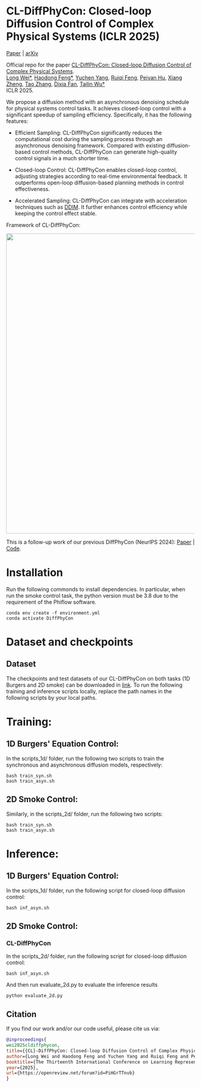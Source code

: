# CL-DiffPhyCon: Closed-loop Diffusion Control of Complex Physical Systems (ICLR 2025)

[Paper](https://openreview.net/forum?id=PiHGrTTnvb) | [arXiv](https://arxiv.org/pdf/2408.03124) 
<!-- | [Poster](https://github.com/AI4Science-WestlakeU/cindm/blob/main/assets/CinDM_poster.pdf)  -->
<!-- | [Tweet](https://twitter.com/tailin_wu/status/1747259448635367756)  -->

Official repo for the paper [CL-DiffPhyCon: Closed-loop Diffusion Control of Complex Physical Systems](https://openreview.net/pdf?id=PiHGrTTnvb).<br />
[Long Wei*](https://longweizju.github.io/), [Haodong Feng*](https://scholar.google.com/citations?user=0GOKl_gAAAAJ&hl=en), [Yuchen Yang](), [Ruiqi Feng](https://weenming.github.io/),  [Peiyan Hu](https://peiyannn.github.io/), [Xiang Zheng](), [Tao Zhang](https://zhangtao167.github.io), [Dixia Fan](https://en.westlake.edu.cn/faculty/dixia-fan.html), [Tailin Wu†](https://tailin.org/)<br />
ICLR 2025. 

We propose a diffusion method with an asynchronous denoising schedule for physical systems control tasks. It achieves closed-loop control with a significant speedup of sampling efficiency. Specifically, it has the following features:

- Efficient Sampling: CL-DiffPhyCon significantly reduces the computational cost during the sampling process through an asynchronous denoising framework. Compared with existing diffusion-based control methods, CL-DiffPhyCon can generate high-quality control signals in a much shorter time.

- Closed-loop Control: CL-DiffPhyCon enables closed-loop control, adjusting strategies according to real-time environmental feedback. It outperforms open-loop diffusion-based planning methods in control effectiveness.

- Accelerated Sampling: CL-DiffPhyCon can integrate with acceleration techniques such as [DDIM](https://arxiv.org/abs/2010.02502). It further enhances control efficiency while keeping the control effect stable.

Framework of CL-DiffPhyCon:

<a href="url"><img src="https://github.com/AI4Science-WestlakeU/close_loop_diffcon/blob/main/assets/figure1.png" align="center" width="800" ></a>

This is a follow-up work of our previous DiffPhyCon (NeurIPS 2024): [Paper](https://openreview.net/pdf?id=MbZuh8L0Xg) | [Code](https://github.com/AI4Science-WestlakeU/diffphycon).

# Installation

Run the following commonds to install dependencies. In particular, when run the smoke control task, the python version must be 3.8 due to the requirement of the Phiflow software.

```code
conda env create -f environment.yml
conda activate DiffPhyCon
```

# Dataset and checkpoints
## Dataset
The checkpoints and test datasets of our CL-DiffPhyCon on both tasks (1D Burgers and 2D smoke) can be downloaded in [link](https://drive.google.com/drive/folders/1moLdtqmvmAU8FoWt6ELWOTXT0tPuY-qJ). To run the following training and inference scripts locally, replace the path names in the following scripts by your local paths.
<!-- Because the training dataset in the 2D experiment is over 100GB, it is not contained in this link. -->

# Training:
## 1D Burgers' Equation Control:

In the scripts_1d/ folder, run the following two scripts to train the synchronous and asynchronous diffusion models, respectively:
```code
bash train_syn.sh
bash train_asyn.sh
```

## 2D Smoke Control:

Similarly, in the scripts_2d/ folder, run the following two scripts:
```code
bash train_syn.sh
bash train_asyn.sh
```

# Inference:
## 1D Burgers' Equation Control:
In the scripts_1d/ folder, run the following script for closed-loop diffusion control:
```
bash inf_asyn.sh
```

## 2D Smoke Control:
### CL-DiffPhyCon
In the scripts_2d/ folder, run the following script for closed-loop diffusion control:
```
bash inf_asyn.sh
```

And then run evaluate_2d.py to evaluate the inference results
```
python evaluate_2d.py
```

## Citation
If you find our work and/or our code useful, please cite us via:

```bibtex
@inproceedings{
wei2025cldiffphycon,
title={{CL}-DiffPhyCon: Closed-loop Diffusion Control of Complex Physical Systems},
author={Long Wei and Haodong Feng and Yuchen Yang and Ruiqi Feng and Peiyan Hu and Xiang Zheng and Tao Zhang and Dixia Fan and Tailin Wu},
booktitle={The Thirteenth International Conference on Learning Representations},
year={2025},
url={https://openreview.net/forum?id=PiHGrTTnvb}
}
```
